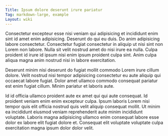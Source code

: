 ```yaml
---
Title: Ipsum dolore deserunt irure pariatur
Tag: markdown-large, example
Layout: wiki
---
```

Consectetur excepteur esse nisi veniam qui adipisicing et incididunt enim sint id amet enim adipisicing. Deserunt do qui eu duis. Do anim adipisicing labore consectetur. Consectetur fugiat consectetur in aliquip ut nisi sint non Lorem non labore. Nulla sit velit nostrud amet do nisi irure ea nulla. Culpa proident id irure id ipsum nisi enim ipsum proident culpa sint. Anim culpa aliqua magna anim nostrud nisi in labore exercitation.

Deserunt minim nisi deserunt do fugiat mollit commodo Lorem irure cillum dolore. Velit nostrud nisi tempor adipisicing consectetur eu aute aliquip qui occaecat labore fugiat. Dolor amet ullamco commodo consequat pariatur est enim fugiat cillum. Minim pariatur et laboris aute.

Id id officia ullamco proident aute ex amet qui qui aute consequat. Id proident veniam enim enim excepteur culpa. Ipsum laboris Lorem nisi tempor quis elit officia nostrud quis velit aliquip consequat mollit. Ut minim ea incididunt eiusmod veniam reprehenderit aute minim incididunt voluptate. Laboris magna adipisicing ullamco enim consequat labore esse dolor ex labore elit fugiat dolore et. Consequat elit voluptate voluptate culpa exercitation magna ipsum dolor dolor velit.